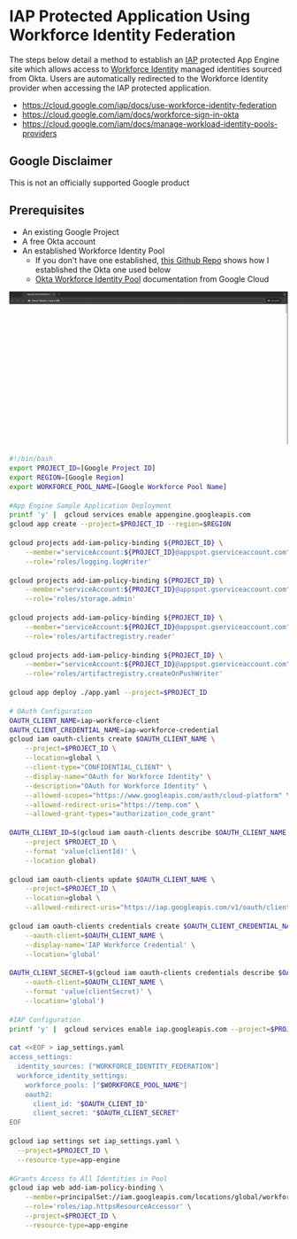 # IAP Protected Application Using Workforce Identity Federation

The steps below detail a method to establish an [IAP](https://cloud.google.com/iap/docs/concepts-overview) protected App Engine site which allows access to [Workforce Identity](https://cloud.google.com/iam/docs/workforce-identity-federation) managed identities sourced from Okta. Users are automatically redirected to the Workforce Identity provider when accessing the IAP protected application.
- https://cloud.google.com/iap/docs/use-workforce-identity-federation
- https://cloud.google.com/iam/docs/workforce-sign-in-okta
- https://cloud.google.com/iam/docs/manage-workload-identity-pools-providers

## Google Disclaimer
This is not an officially supported Google product

## Prerequisites
- An existing Google Project
- A free Okta account
- An established Workforce Identity Pool
    - If you don't have one established, [this Github Repo](https://github.com/dreardon/gcp-workforce-identity-federation-okta) shows how I established the Okta one used below
    - [Okta Workforce Identity Pool](https://cloud.google.com/iam/docs/workforce-sign-in-okta) documentation from Google Cloud

![IAP Protected App Engine Using Okta Identities](./images/workflow.gif)

```bash
#!/bin/bash
export PROJECT_ID=[Google Project ID]
export REGION=[Google Region]
export WORKFORCE_POOL_NAME=[Google Workforce Pool Name]

#App Engine Sample Application Deployment
printf 'y' |  gcloud services enable appengine.googleapis.com
gcloud app create --project=$PROJECT_ID --region=$REGION

gcloud projects add-iam-policy-binding ${PROJECT_ID} \
    --member="serviceAccount:${PROJECT_ID}@appspot.gserviceaccount.com" \
    --role='roles/logging.logWriter'

gcloud projects add-iam-policy-binding ${PROJECT_ID} \
    --member="serviceAccount:${PROJECT_ID}@appspot.gserviceaccount.com" \
    --role='roles/storage.admin'

gcloud projects add-iam-policy-binding ${PROJECT_ID} \
    --member="serviceAccount:${PROJECT_ID}@appspot.gserviceaccount.com" \
    --role='roles/artifactregistry.reader'

gcloud projects add-iam-policy-binding ${PROJECT_ID} \
    --member="serviceAccount:${PROJECT_ID}@appspot.gserviceaccount.com" \
    --role='roles/artifactregistry.createOnPushWriter'

gcloud app deploy ./app.yaml --project=$PROJECT_ID

# OAuth Configuration
OAUTH_CLIENT_NAME=iap-workforce-client
OAUTH_CLIENT_CREDENTIAL_NAME=iap-workforce-credential
gcloud iam oauth-clients create $OAUTH_CLIENT_NAME \
    --project=$PROJECT_ID \
    --location=global \
    --client-type="CONFIDENTIAL_CLIENT" \
    --display-name="OAuth for Workforce Identity" \
    --description="OAuth for Workforce Identity" \
    --allowed-scopes="https://www.googleapis.com/auth/cloud-platform" \
    --allowed-redirect-uris="https://temp.com" \
    --allowed-grant-types="authorization_code_grant"

OAUTH_CLIENT_ID=$(gcloud iam oauth-clients describe $OAUTH_CLIENT_NAME \
    --project $PROJECT_ID \
    --format 'value(clientId)' \
    --location global)

gcloud iam oauth-clients update $OAUTH_CLIENT_NAME \
    --project=$PROJECT_ID \
    --location=global \
    --allowed-redirect-uris="https://iap.googleapis.com/v1/oauth/clientIds/$OAUTH_CLIENT_ID:handleRedirect"

gcloud iam oauth-clients credentials create $OAUTH_CLIENT_CREDENTIAL_NAME \
    --oauth-client=$OAUTH_CLIENT_NAME \
    --display-name='IAP Workforce Credential' \
    --location='global'

OAUTH_CLIENT_SECRET=$(gcloud iam oauth-clients credentials describe $OAUTH_CLIENT_CREDENTIAL_NAME \
    --oauth-client=$OAUTH_CLIENT_NAME \
    --format 'value(clientSecret)' \
    --location='global')

#IAP Configuration
printf 'y' |  gcloud services enable iap.googleapis.com --project=$PROJECT_ID

cat <<EOF > iap_settings.yaml
access_settings:
  identity_sources: ["WORKFORCE_IDENTITY_FEDERATION"]
  workforce_identity_settings:
    workforce_pools: ["$WORKFORCE_POOL_NAME"]
    oauth2:
      client_id: "$OAUTH_CLIENT_ID"
      client_secret: "$OAUTH_CLIENT_SECRET"
EOF

gcloud iap settings set iap_settings.yaml \
  --project=$PROJECT_ID \
  --resource-type=app-engine

#Grants Access to All Identities in Pool
gcloud iap web add-iam-policy-binding \
    --member=principalSet://iam.googleapis.com/locations/global/workforcePools/$WORKFORCE_POOL_NAME/* \
    --role='roles/iap.httpsResourceAccessor' \
    --project=$PROJECT_ID \
    --resource-type=app-engine
```